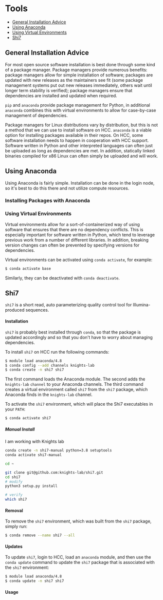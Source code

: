 # Tools
* [General Installation Advice](#general-installation-advice)
* [Using Anaconda](#using-anaconda)
* [Using Virtual Environments](#using-virtual-environments)
* [Shi7](#shi7)

## General Installation Advice

For most open source software installation is best done through some kind of a package 
manager. Package managers provide numerous benefits: package managers allow for simple 
installation of software; packages are updated with new releases as the maintainers see 
fit (some package management systems put out new releases immediately, others wait until 
longer term stability is verified); package managers ensure that dependencies are 
installed and updated when required.

`pip` and `anaconda` provide package management for Python, in additional `anaconda` 
combines this with virtual environments to allow for case-by-case management of 
dependencies. 

Package managers for Linux distributions vary by distribution, but this is not a method
that we can use to install software on HCC. `anaconda` is a viable option for installing
packages available in their repos. On HCC, some software installation 
needs to happen in cooperation with HCC support. Software written in Python and other
interpreted languages can often just be uploaded as long as dependencies are met.
In addition, statically linked binaries compiled for x86 Linux can often simply 
be uploaded and will work.

## Using Anaconda

Using Anaconda is fairly simple. Installation can be done in the login node, so it's
best to do this there and not utilize compute resources. 

### Installing Packages with Anaconda

### Using Virtual Environments

Virtual environments allow for a sort-of-containerized way of using software that 
ensures that there are no dependency conflicts. This is especially important for 
software written in Python, which tend to leverage previous work from a number of 
different libraries. In addition, breaking version changes can often be prevented 
by specifying versions for dependencies.

Virtual environments can be activated using `conda activate`, for example:

```bash
$ conda activate base
```
Similarly, they can be deactivated with `conda deactivate`.

## Shi7

`shi7` is a short read, auto parameterizing quality control tool for Illumina-produced
sequences. 

#### Installation

`shi7` is probably best installed through `conda`, so that the package is updated 
accordingly and so that you don't have to worry about managing dependencies.

To install `shi7` on HCC run the following commands:

```bash
$ module load anaconda/4.8
$ conda config --add channels knights-lab
$ conda create -n shi7 shi7
```

The first command loads the Anaconda module. The second adds the `knights-lab`
`channel` to your Anaconda channels. The third command creates a virtual environment 
called `shi7` from the `shi7` package, which Anaconda finds in the `knights-lab` 
channel. 

To activate the `shi7` environment, which will place the Shi7 executables in your 
`PATH`:

```bash
$ conda activate shi7
```
##### Manual Install

I am working with Knights lab
```bash
conda create -n shi7-manual python=3.8 setuptools
conda activate shi7-manual

cd ~

git clone git@github.com:knights-lab/shi7.git
cd shi7
# modify
python3 setup.py install

# verify
which shi7
```

#### Removal

To remove the `shi7` environment, which was built from the `shi7` package, simply run:

```bash
$ conda remove --name shi7 --all
```

#### Updates

To update `shi7`, login to HCC, load an `anaconda` module, and then use the 
`conda update` command to update the `shi7` package that is associated with 
the `shi7` environment:

```bash
$ module load anaconda/4.8
$ conda update -n shi7 shi7
```

#### Usage


